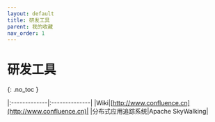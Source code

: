 ```yaml
---
layout: default
title: 研发工具
parent: 我的收藏
nav_order: 1
---
```


# 研发工具
{: .no_toc }

|:-------------|:--------------|
|Wiki|[http://www.confluence.cn](http://www.confluence.cn)|
|分布式应用追踪系统|Apache SkyWalking|